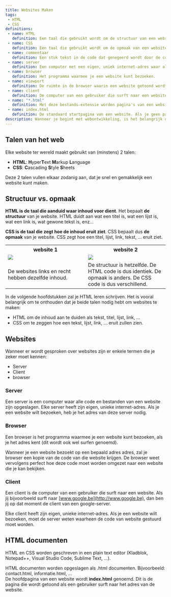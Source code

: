 ```yaml
---
title: Websites Maken
tags: 
 - HTML
 - CSS
definitions:
 - name: HTML
   definition: Een taal die gebruikt wordt om de structuur van een website te bepalen.
 - name: CSS
   definition: Een taal die gebruikt wordt om de opmaak van een website te bepalen.
 - name: commentaar
   definition: Een stuk tekst in de code dat genegeerd wordt door de computer. Dit kan gebruikt worden om extra uitleg bij code te geven.
 - name: server
   definition: Een computer met een eigen, uniek internet-adres waar alle code en bestanden van een website zijn opgeslagen.
 - name: browser
   definition: Het programma waarmee je een website kunt bezoeken.
 - name: viewport
   definition: De ruimte in de browser waarin een website getoond wordt.
 - name: client
   definition: De computer van een gebruiker die surft naar een website.
 - name: "*.html"
   definition: Met deze bestands-extensie worden pagina's van een website opgeslagen als document.
 - name: index.html
   definition: De standaard startpagina van een website. Als je geen pagina meegeeft aan het adres van de website, wordt deze pagina automatisch geladen.
description: Wanneer je begint met webontwikkeling, is het belangrijk om het verschil te kennen tussen structuur en opmaak. Ook de termen server, client en browser mogen je niet vreemd zijn. In dit hoofdstuk wordt dus een algemene inleiding gegeven hoe websites worden ontwikkeld, en wat je hiervoor allemaal nodig hebt.
---
```



## Talen van het web

Elke website ter wereld maakt gebruikt van (minstens) 2 talen:

*   **HTML**: **H**yper**T**ext **M**arkup **L**anguage
*   **CSS**: **C**ascading **S**tyle **S**heets

Deze 2 talen vullen elkaar zodanig aan, dat je snel en gemakkelijk een website kunt maken.


## Structuur vs. opmaak

**HTML is de taal die aanduid waar inhoud voor dient**. Het bepaalt **de structuur** van je website. HTML duidt aan wat een titel is, wat een lijst is, wat een link is, wat gewone tekst is, enz...

**CSS is de taal die zegt hoe de inhoud eruit ziet**. CSS bepaalt dus **de opmaak** van je website. CSS zegt hoe een titel, lijst, link, tekst, … eruit ziet. 

<table class="styledTable">
    <tr>
        <th style="width: 50%">
            website 1
        </th>
        <th style="width: 50%">
            website 2
        </th>
    </tr>
    <tr>
        <td><img src="{{ site.baseurl }}/assets/img/websites-maken-1.jpg"></td>
        <td><img src="{{ site.baseurl }}/assets/img/websites-maken-2.jpg"></td>
    </tr>
    <tr>
        <td>De websites links en recht hebben dezelfde inhoud.</td>
        <td>De structuur is hetzelfde. De HTML code is dus identiek. De opmaak is anders. De CSS code is dus verschillend.</td>
    </tr>
</table>



In de volgende hoofdstukken zal je HTML leren schrijven. Het is vooral belangrijk om te onthouden dat je beide talen nodig hebt om websites te maken:

*   HTML om de inhoud aan te duiden als tekst, titel, lijst, link, …
*   CSS om te zeggen hoe een tekst, lijst, link, … eruit zullen zien.


## Websites

Wanneer er wordt gesproken over websites zijn er enkele termen die je zeker moet kennen: 

*   Server
*   Client
*   browser


### Server

Een server is een computer waar alle code en bestanden van een website zijn opgeslagen. Elke server heeft zijn eigen, unieke internet-adres. Als je een website wilt bezoeken, heb je het adres van deze server nodig.


### Browser

Een browser is het programma waarmee je een website kunt bezoeken, als je het adres kent (dit wordt ook wel surfen genoemd). 

Wanneer je een website bezoekt op een bepaald adres adres, zal je browser een kopie van de code van die website krijgen. De browser weet vervolgens perfect hoe deze code moet worden omgezet naar een website die je kan bekijken.


### Client

Een client is de computer van een gebruiker die surft naar een website. Als jij bijvoorbeeld surft naar [www.google.be](http://www.google.be), dan ben jij op dat moment de client van een google-server.

Elke client heeft zijn eigen, unieke internet-adres. Als je een website wilt bezoeken, moet de server weten waarheen de code van website gestuurd moet worden.


## HTML documenten

HTML en CSS worden geschreven in een plain text editor (Kladblok, Notepad++, Visual Studio Code, Sublime Text, …).

HTML documenten worden opgeslagen als .html documenten. Bijvoorbeeld: contact.html, informatie.html, ... \
De hoofdpagina van een website wordt **index.html** genoemd. Dit is de pagina die wordt getoond als een gebruiker surft naar het adres van de website.
